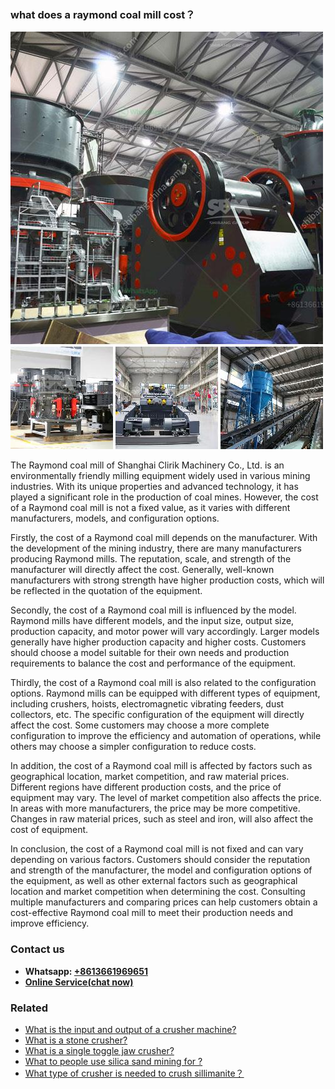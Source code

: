 <h3>what does a raymond coal mill cost？</h3><img src='1701744906.jpg' alt=''><p>The Raymond coal mill of Shanghai Clirik Machinery Co., Ltd. is an environmentally friendly milling equipment widely used in various mining industries. With its unique properties and advanced technology, it has played a significant role in the production of coal mines. However, the cost of a Raymond coal mill is not a fixed value, as it varies with different manufacturers, models, and configuration options.</p><p>Firstly, the cost of a Raymond coal mill depends on the manufacturer. With the development of the mining industry, there are many manufacturers producing Raymond mills. The reputation, scale, and strength of the manufacturer will directly affect the cost. Generally, well-known manufacturers with strong strength have higher production costs, which will be reflected in the quotation of the equipment.</p><p>Secondly, the cost of a Raymond coal mill is influenced by the model. Raymond mills have different models, and the input size, output size, production capacity, and motor power will vary accordingly. Larger models generally have higher production capacity and higher costs. Customers should choose a model suitable for their own needs and production requirements to balance the cost and performance of the equipment.</p><p>Thirdly, the cost of a Raymond coal mill is also related to the configuration options. Raymond mills can be equipped with different types of equipment, including crushers, hoists, electromagnetic vibrating feeders, dust collectors, etc. The specific configuration of the equipment will directly affect the cost. Some customers may choose a more complete configuration to improve the efficiency and automation of operations, while others may choose a simpler configuration to reduce costs.</p><p>In addition, the cost of a Raymond coal mill is affected by factors such as geographical location, market competition, and raw material prices. Different regions have different production costs, and the price of equipment may vary. The level of market competition also affects the price. In areas with more manufacturers, the price may be more competitive. Changes in raw material prices, such as steel and iron, will also affect the cost of equipment.</p><p>In conclusion, the cost of a Raymond coal mill is not fixed and can vary depending on various factors. Customers should consider the reputation and strength of the manufacturer, the model and configuration options of the equipment, as well as other external factors such as geographical location and market competition when determining the cost. Consulting multiple manufacturers and comparing prices can help customers obtain a cost-effective Raymond coal mill to meet their production needs and improve efficiency.</p><h3>Contact us</h3><ul><li><strong>Whatsapp:&nbsp;<a href="https://wa.me/8613661969651">+8613661969651</a></strong></li><li><a href="https://swt.shibang-china.com/?git&amp;zhl&amp;what does a raymond coal mill cost？"><strong>Online Service(chat now)</strong></a></li></ul><h3>Related</h3><ul><li><a href='What is the input and output of a crusher machine.md'>What is the input and output of a crusher machine?</a></li><li><a href='What is a stone crusher.md'>What is a stone crusher?</a></li><li><a href='What is a single toggle jaw crusher.md'>What is a single toggle jaw crusher?</a></li><li><a href='What to people use silica sand mining for .md'>What to people use silica sand mining for ?</a></li><li><a href='What type of crusher is needed to crush sillimanite？.md'>What type of crusher is needed to crush sillimanite？</a></li></ul>